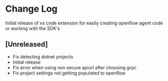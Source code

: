 # Change Log

Initial release of vs code extension for easily creating openflow agent code or working with the SDK's

## [Unreleased]

- Fix detecting dotnet projects
- Initial release
- Fix error when using non secure apiurl after choosing grpc
- Fix project settings not getting populated to openflow